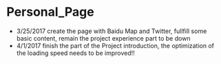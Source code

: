 # Personal_Page
* 3/25/2017 create the page with Baidu Map and Twitter, fullfill some basic content, remain the project experience part to be down
* 4/1/2017  finish the part of the Project introduction, the optimization of the loading speed needs to be improved!!
